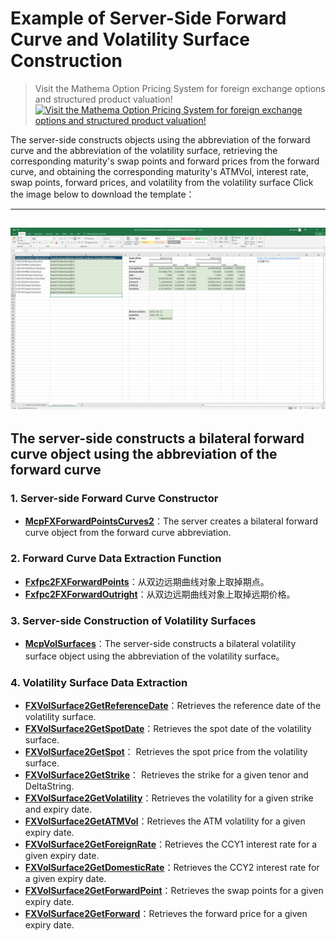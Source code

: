 # **Example of Server-Side Forward Curve and Volatility Surface Construction**


> Visit the Mathema Option Pricing System for foreign exchange options and structured product valuation!
[![Visit the Mathema Option Pricing System for foreign exchange options and structured product valuation!](../pic/mathema.png)](https://fxo.mathema.com.cn)

The server-side constructs objects using the abbreviation of the forward curve and the abbreviation of the volatility surface, retrieving the corresponding maturity's swap points and forward prices from the forward curve, and obtaining the corresponding maturity's ATMVol, interest rate, swap points, forward prices, and volatility from the volatility surface
Click the image below to download the template：

---
[![MCP-TC21-Construction and Application of Server-Side Volatility Surfaces and Forward Curves](./pic/tc21.png)](./MCP-TC21-ConstructionandApplicationofServer-SideVolatilitySurfacesandForwardCurves.xlsx)
---

## **The server-side constructs a bilateral forward curve object using the abbreviation of the forward curve**

### **1. Server-side Forward Curve Constructor**
   - **[McpFXForwardPointsCurves2](/latest/api/fxforwardratecurve.html#excel-mcpfxforwardpointscurves2-identifiers-refdate)**：The server creates a bilateral forward curve object from the forward curve abbreviation.

### **2. Forward Curve Data Extraction Function**
   - **[Fxfpc2FXForwardPoints](/latest/api/fxforwardratecurve.html#excel-fxfpc2fxforwardpoints-curve-date-bidmidask)**：从双边远期曲线对象上取掉期点。
   - **[Fxfpc2FXForwardOutright](/latest/api/fxforwardratecurve.html#excel-fxfpc2fxforwardoutright-curve-date-bidmidask)**：从双边远期曲线对象上取掉远期价格。

### **3. Server-side Construction of Volatility Surfaces**
   - **[McpVolSurfaces](/latest/api/fxvolsurface.html#excel-mcpvolsurfaces-identifiers)**：The server-side constructs a bilateral volatility surface object using the abbreviation of the volatility surface。

### **4. Volatility Surface Data Extraction**
   - **[FXVolSurface2GetReferenceDate](/latest/api/fxvolsurface.html#excel-fxvolsurface2getreferencedate-vs)**：Retrieves the reference date of the volatility surface.
   - **[FXVolSurface2GetSpotDate](/latest/api/fxvolsurface.html#excel-fxvolsurface2getspotdate-vs)**：Retrieves the spot date of the volatility surface.
   - **[FXVolSurface2GetSpot](/latest/api/fxvolsurface.html#excel-fxvolsurface2getspot-vs-bidmidask)**： Retrieves the spot price from the volatility surface.
   - **[FXVolSurface2GetStrike](/latest/api/fxvolsurface.html#excel-fxvolsurface2getstrike-vs-deltastring-tenor-bidmidask)**： Retrieves the strike for a given tenor and DeltaString.
   - **[FXVolSurface2GetVolatility](/latest/api/fxvolsurface.html#excel-fxvolsurface2getvolatility-vs-strike-expirydate-bidmidask-midforward-0-0-bidinputdeltavolpair-askinputdeltavolpair)**：Retrieves the volatility for a given strike and expiry date.
   - **[FXVolSurface2GetATMVol](/latest/api/fxvolsurface.html#excel-fxvolsurface2getatmvol-vs-expirydate-bidmidask)**：Retrieves the ATM volatility for a given expiry date.
   - **[FXVolSurface2GetForeignRate](/latest/api/fxvolsurface.html#excel-fxvolsurface2getforeignrate-vs-expiryordeliverydate-isdeliverydate-bidmidask)**：Retrieves the CCY1 interest rate for a given expiry date.
   - **[FXVolSurface2GetDomesticRate](/latest/api/fxvolsurface.html#excel-fxvolsurface2getdomesticrate-vs-expiryordeliverydate-isdeliverydate-bidmidask)**：Retrieves the CCY2 interest rate for a given expiry date.
   - **[FXVolSurface2GetForwardPoint](/latest/api/fxvolsurface.html#excel-fxvolsurface2getforwardpoint-vs-expiryordeliverydate-isdeliverydate-bidmidask)**：Retrieves the swap points for a given expiry date.
   - **[FXVolSurface2GetForward](/latest/api/fxvolsurface.html#excel-fxvolsurface2getforward-vs-expiryordeliverydate-isdeliverydate-bidmidask)**：Retrieves the forward price for a given expiry date.

  

